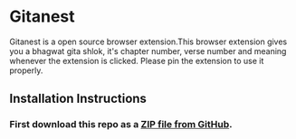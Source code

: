 # Gitanest

Gitanest is a open source browser extension.This browser extension gives you a bhagwat gita shlok, it's chapter number, verse number and meaning whenever the extension is clicked. Please pin the extension to use it properly.

## Installation Instructions

### First download this repo as a [ZIP file from GitHub](https://api.github.com/repos/chirag127/Gitanest/zipball/main).

